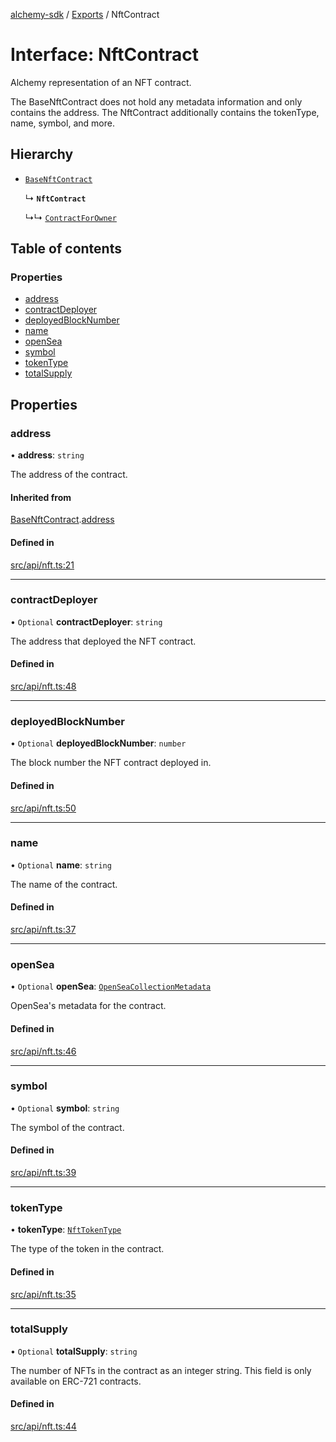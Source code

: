 [alchemy-sdk](../README.md) / [Exports](../modules.md) / NftContract

# Interface: NftContract

Alchemy representation of an NFT contract.

The BaseNftContract does not hold any metadata information and only contains
the address. The NftContract additionally contains the tokenType, name,
symbol, and more.

## Hierarchy

- [`BaseNftContract`](BaseNftContract.md)

  ↳ **`NftContract`**

  ↳↳ [`ContractForOwner`](ContractForOwner.md)

## Table of contents

### Properties

- [address](NftContract.md#address)
- [contractDeployer](NftContract.md#contractdeployer)
- [deployedBlockNumber](NftContract.md#deployedblocknumber)
- [name](NftContract.md#name)
- [openSea](NftContract.md#opensea)
- [symbol](NftContract.md#symbol)
- [tokenType](NftContract.md#tokentype)
- [totalSupply](NftContract.md#totalsupply)

## Properties

### address

• **address**: `string`

The address of the contract.

#### Inherited from

[BaseNftContract](BaseNftContract.md).[address](BaseNftContract.md#address)

#### Defined in

[src/api/nft.ts:21](https://github.com/alchemyplatform/alchemy-sdk-js/blob/85196e8/src/api/nft.ts#L21)

___

### contractDeployer

• `Optional` **contractDeployer**: `string`

The address that deployed the NFT contract.

#### Defined in

[src/api/nft.ts:48](https://github.com/alchemyplatform/alchemy-sdk-js/blob/85196e8/src/api/nft.ts#L48)

___

### deployedBlockNumber

• `Optional` **deployedBlockNumber**: `number`

The block number the NFT contract deployed in.

#### Defined in

[src/api/nft.ts:50](https://github.com/alchemyplatform/alchemy-sdk-js/blob/85196e8/src/api/nft.ts#L50)

___

### name

• `Optional` **name**: `string`

The name of the contract.

#### Defined in

[src/api/nft.ts:37](https://github.com/alchemyplatform/alchemy-sdk-js/blob/85196e8/src/api/nft.ts#L37)

___

### openSea

• `Optional` **openSea**: [`OpenSeaCollectionMetadata`](OpenSeaCollectionMetadata.md)

OpenSea's metadata for the contract.

#### Defined in

[src/api/nft.ts:46](https://github.com/alchemyplatform/alchemy-sdk-js/blob/85196e8/src/api/nft.ts#L46)

___

### symbol

• `Optional` **symbol**: `string`

The symbol of the contract.

#### Defined in

[src/api/nft.ts:39](https://github.com/alchemyplatform/alchemy-sdk-js/blob/85196e8/src/api/nft.ts#L39)

___

### tokenType

• **tokenType**: [`NftTokenType`](../enums/NftTokenType.md)

The type of the token in the contract.

#### Defined in

[src/api/nft.ts:35](https://github.com/alchemyplatform/alchemy-sdk-js/blob/85196e8/src/api/nft.ts#L35)

___

### totalSupply

• `Optional` **totalSupply**: `string`

The number of NFTs in the contract as an integer string. This field is only
available on ERC-721 contracts.

#### Defined in

[src/api/nft.ts:44](https://github.com/alchemyplatform/alchemy-sdk-js/blob/85196e8/src/api/nft.ts#L44)
